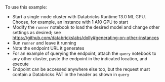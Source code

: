 To use this example:

- Start a single-node cluster with Databricks Runtime 13.0 ML GPU. Choose, for example, an instance with 1 A10 GPU to start
- Modify the `runner` notebook to load the desired model and change other settings as desired; see https://github.com/databrickslabs/dolly#generating-on-other-instances
- Run `runner` and leave it running
- Note the endpoint URL it generates
- For an example of querying the endpoint, attach the `query` notebook to any other cluster, paste the endpoint in the indicated location, and execute
- Endpoint can be accessed anywhere else too, but the request must contain a Databricks PAT in the header as shown in `query`